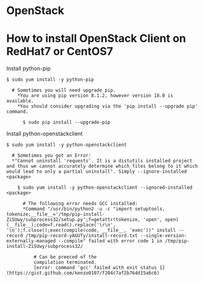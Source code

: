 # OpenStack

# How to install OpenStack Client on RedHat7 or CentOS7 
  
  Install python-pip
      
    $ sudo yum install -y python-pip
      
      # Sometimes you will need upgrade pip. 
        *You are using pip version 8.1.2, however version 18.0 is available.
        *You should consider upgrading via the 'pip install --upgrade pip' command.
          
          $ sudo pip install --upgrade-pip
  
  Install python-openstackclient
    
    $ sudo yum install -y python-openstackclient
    
      # Sometimes you got an Error:
      *"Cannot uninstall 'requests'. It is a distutils installed project and thus we cannot accurately determine which files belong to it which would lead to only a partial uninstall". Simply --ignore-installed <package>
    
        $ sudo yum install -y python-openstackclient --ignored-installed <package>
   
          # The following error needs GCC installed: 
          *Command "/usr/bin/python2 -u -c "import setuptools, tokenize;__file__='/tmp/pip-install-ZiSUwy/subprocess32/setup.py';f=getattr(tokenize, 'open', open)(__file__);code=f.read().replace('\r\n', '\n');f.close();exec(compile(code, __file__, 'exec'))" install --record /tmp/pip-record-yAGUTy/install-record.txt --single-version-externally-managed --compile" failed with error code 1 in /tmp/pip-install-ZiSUwy/subprocess32/
              
              # Can be preeced of the 
              compilation terminated.
              [error: command 'gcc' failed with exit status 1](https://gist.github.com/kenzo0107/f204c7af2b764d15a6c6)
                
              
              
              
              
